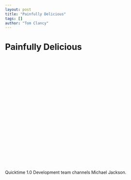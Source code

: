 ```yaml
---
layout: post
title: "Painfully Delicious"
tags: []
author: "Tom Clancy"
---
```


# Painfully Delicious

<object width="425" height="355"><param name="movie" value="http://www.youtube.com/v/e2BzJZcCjwk&hl=en"></param><param name="wmode" value="transparent"></param><embed src="http://www.youtube.com/v/e2BzJZcCjwk&hl=en" type="application/x-shockwave-flash" wmode="transparent" width="425" height="355"></embed></object>

Quicktime 1.0 Development team channels Michael Jackson.
